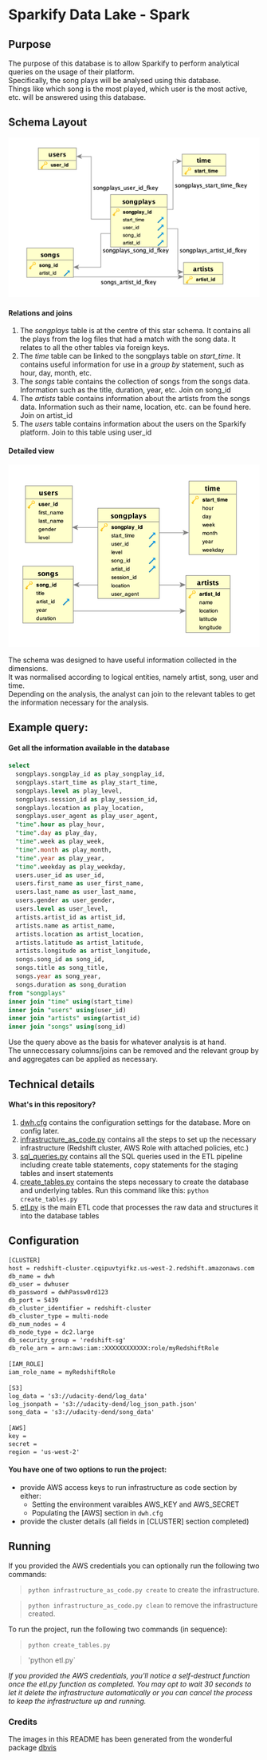 # Sparkify Data Lake - Spark

## Purpose
The purpose of this database is to allow Sparkify to perform analytical queries on the usage of their platform.  
Specifically, the song plays will be analysed using this database.  
Things like which song is the most played, which user is the most active, etc. will be answered using this database.

## Schema Layout
   ![Schema Layout](./images/Screenshot%202019-04-22%20at%2018.58.36.png)

#### Relations and joins
1. The *songplays* table is at the centre of this star schema.  It contains all the plays from the log files that had a match with the song data.  It relates to all the other tables via foreign keys.
2. The *_time_* table can be linked to the songplays table on *start_time*.  It contains useful information for use in a *group by* statement, such as hour, day, month, etc.
3. The *songs* table contains the collection of songs from the songs data.  Information such as the title, duration, year, etc. Join on song_id
4. The *artists* table contains information about the artists from the songs data.  Information such as their name, location, etc. can be found here. Join on artist_id
5. The *users* table contains information about the users on the Sparkify platform.  Join to this table using user_id

#### Detailed view
   ![Schema Layout](./images/Screenshot%202019-04-22%20at%2019.02.05.png)

The schema was designed to have useful information collected in the dimensions.  
It was normalised according to logical entities, namely artist, song, user and time.  
Depending on the analysis, the analyst can join to the relevant tables to get the information necessary for the analysis.

## Example query:
#### Get all the information available in the database
```sql
select 
  songplays.songplay_id as play_songplay_id,
  songplays.start_time as play_start_time,
  songplays.level as play_level,
  songplays.session_id as play_session_id,
  songplays.location as play_location,
  songplays.user_agent as play_user_agent,
  "time".hour as play_hour,
  "time".day as play_day,
  "time".week as play_week,
  "time".month as play_month,
  "time".year as play_year,
  "time".weekday as play_weekday,
  users.user_id as user_id,
  users.first_name as user_first_name,
  users.last_name as user_last_name, 
  users.gender as user_gender, 
  users.level as user_level,
  artists.artist_id as artist_id,
  artists.name as artist_name, 
  artists.location as artist_location,
  artists.latitude as artist_latitude,
  artists.longitude as artist_longitude,
  songs.song_id as song_id,
  songs.title as song_title,
  songs.year as song_year,
  songs.duration as song_duration
from "songplays" 
inner join "time" using(start_time)
inner join "users" using(user_id)
inner join "artists" using(artist_id)
inner join "songs" using(song_id)
```
Use the query above as the basis for whatever analysis is at hand.  
The unneccessary columns/joins can be removed and the relevant group by and aggregates can be applied as necessary.

## Technical details
#### What's in this repository?
1. [dwh.cfg](./dwh.cfg) contains the configuration settings for the database. More on config later.
2. [infrastructure_as_code.py](./infrastructure_as_code.py) contains all the steps to set up the necessary infrastructure (Redshift cluster, AWS Role with attached policies, etc.)
3. [sql_queries.py](./sql_queries.py) contains all the SQL queries used in the ETL pipeline including create table statements, copy statements for the staging tables and insert statements
4. [create_tables.py](./create_tables.py) contains the steps necessary to create the database and underlying tables.  Run this command like this: `python create_tables.py`
5. [etl.py](./etl.py) is the main ETL code that processes the raw data and structures it into the database tables

## Configuration
```
[CLUSTER]
host = redshift-cluster.cqipuvtyifkz.us-west-2.redshift.amazonaws.com
db_name = dwh
db_user = dwhuser
db_password = dwhPassw0rd123
db_port = 5439
db_cluster_identifier = redshift-cluster
db_cluster_type = multi-node
db_num_nodes = 4
db_node_type = dc2.large
db_security_group = 'redshift-sg'
db_role_arn = arn:aws:iam::XXXXXXXXXXXX:role/myRedshiftRole

[IAM_ROLE]
iam_role_name = myRedshiftRole

[S3]
log_data = 's3://udacity-dend/log_data'
log_jsonpath = 's3://udacity-dend/log_json_path.json'
song_data = 's3://udacity-dend/song_data'

[AWS]
key =
secret =
region = 'us-west-2'
```
#### You have one of two options to run the project:
- provide AWS access keys to run infrastructure as code section by either:
  - Setting the environment varaibles AWS_KEY and AWS_SECRET
  - Populating the [AWS] section in `dwh.cfg`
- provide the cluster details (all fields in [CLUSTER] section completed)

## Running
If you provided the AWS credentials you can optionally run the following two commands:
>`python infrastructure_as_code.py create` to create the infrastructure.

>`python infrastructure_as_code.py clean` to remove the infrastructure created.

To run the project, run the following two commands (in sequence):
>`python create_tables.py`

>'python etl.py`

_*If you provided the AWS credentials, you'll notice a self-destruct function once the etl.py function as completed.  You may opt to wait 30 seconds to let it delete the infrastructure automatically or you can cancel the process to keep the infrastructure up and running.*_

### Credits
The images in this README has been generated from the wonderful package [dbvis](https://www.dbvis.com)
